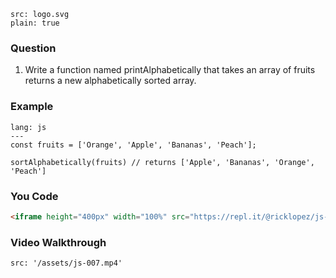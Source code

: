 ```image
src: logo.svg
plain: true
```
### Question
1. Write a function named printAlphabetically that takes an array of fruits returns a new alphabetically sorted array.

### Example
```code
lang: js
---
const fruits = ['Orange', 'Apple', 'Bananas', 'Peach'];
 
sortAlphabetically(fruits) // returns ['Apple', 'Bananas', 'Orange', 'Peach']
```
### You Code
```html
<iframe height="400px" width="100%" src="https://repl.it/@ricklopez/js-exercise-7?lite=true" scrolling="no" frameborder="no" allowtransparency="true" allowfullscreen="true" sandbox="allow-forms allow-pointer-lock allow-popups allow-same-origin allow-scripts allow-modals"></iframe>
```
### Video Walkthrough
```video
src: '/assets/js-007.mp4'
```